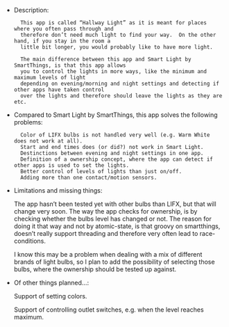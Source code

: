 *	Description:
 
 		  This app is called “Hallway Light” as it is meant for places where you often pass through and 
 		  therefore don’t need much light to find your way.  On the other hand, if you stay in the room a
 		  little bit longer, you would probably like to have more light.

 		  The main difference between this app and Smart Light by SmartThings, is that this app allows
 		  you to control the lights in more ways, like the minimum and maximum levels of light
 		  depending on evening/morning and night settings and detecting if other apps have taken control
 		  over the lights and therefore should leave the lights as they are etc.
 
 *	Compared to Smart Light by SmartThings, this app solves the following problems:

 		  Color of LIFX bulbs is not handled very well (e.g. Warm White does not work at all).
 		  Start and end times does (or did?) not work in Smart Light.
 		  Destinctions between evening and night settings in one app.
 		  Definition of a ownership concept, where the app can detect if other apps is used to set the lights.
 		  Better control of levels of lights than just on/off.
 		  Adding more than one contact/motion sensors.

* Limitations and missing things:

     The app hasn’t been tested yet with other bulbs than LIFX, but that will change very soon.
     The way the app checks for ownership, is by checking whether the bulbs level has changed or not. 
     The reason for doing it that way and not by atomic-state, is that groovy on smartthings, doesn’t really
     support threading and therefore very often lead to race-conditions.

     I know this may be a problem when dealing with a mix of different brands of light bulbs, so I plan to 
     add the possibility of selecting those bulbs, where the ownership should be tested up against.

 * Of other things planned…:

     Support of setting colors.
     
     Support of controlling outlet switches, e.g. when the level reaches maximum.
